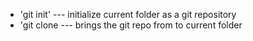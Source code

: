 - 'git init' --- initialize current folder as a git repository
- 'git clone <URL> --- brings the git repo from <URL> to current folder

